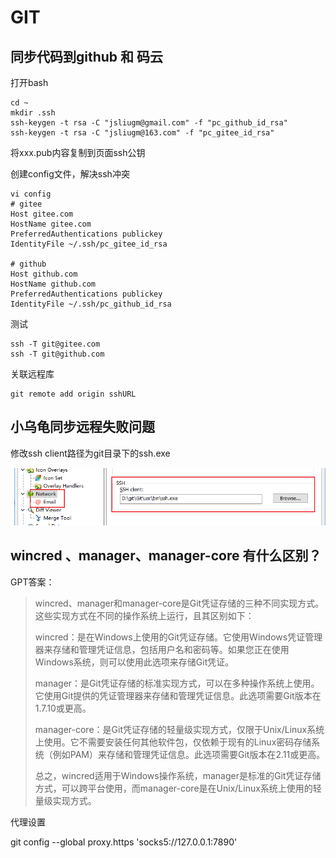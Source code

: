 # GIT

## 同步代码到github 和 码云

打开bash

```shell
cd ~
mkdir .ssh
ssh-keygen -t rsa -C "jsliugm@gmail.com" -f "pc_github_id_rsa" 
ssh-keygen -t rsa -C "jsliugm@163.com" -f "pc_gitee_id_rsa"
```

将xxx.pub内容复制到页面ssh公钥

创建config文件，解决ssh冲突

```
vi config
# gitee
Host gitee.com
HostName gitee.com
PreferredAuthentications publickey
IdentityFile ~/.ssh/pc_gitee_id_rsa

# github
Host github.com
HostName github.com
PreferredAuthentications publickey
IdentityFile ~/.ssh/pc_github_id_rsa
```

测试

```shell
ssh -T git@gitee.com
ssh -T git@github.com
```

关联远程库

```shell
git remote add origin sshURL
```

## 小乌龟同步远程失败问题

修改ssh client路径为git目录下的ssh.exe

![image-20220506111051360](.\git001.png)





## wincred 、manager、manager-core 有什么区别？

GPT答案：

> wincred、manager和manager-core是Git凭证存储的三种不同实现方式。这些实现方式在不同的操作系统上运行，且其区别如下：
>
> wincred：是在Windows上使用的Git凭证存储。它使用Windows凭证管理器来存储和管理凭证信息，包括用户名和密码等。如果您正在使用Windows系统，则可以使用此选项来存储Git凭证。
>
> manager：是Git凭证存储的标准实现方式，可以在多种操作系统上使用。它使用Git提供的凭证管理器来存储和管理凭证信息。此选项需要Git版本在1.7.10或更高。
>
> manager-core：是Git凭证存储的轻量级实现方式，仅限于Unix/Linux系统上使用。它不需要安装任何其他软件包，仅依赖于现有的Linux密码存储系统（例如PAM）来存储和管理凭证信息。此选项需要Git版本在2.11或更高。
>
> 总之，wincred适用于Windows操作系统，manager是标准的Git凭证存储方式，可以跨平台使用，而manager-core是在Unix/Linux系统上使用的轻量级实现方式。



代理设置

git config --global proxy.https 'socks5://127.0.0.1:7890'
